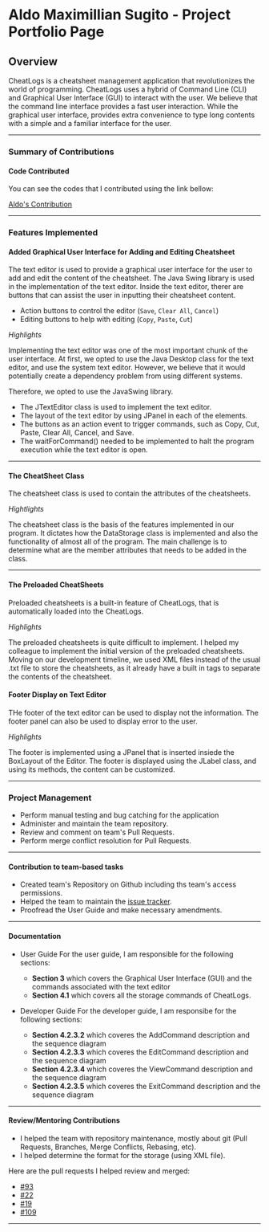 # Aldo Maximillian Sugito - Project Portfolio Page

## Overview
CheatLogs is a cheatsheet management application that revolutionizes the world of programming.
CheatLogs uses a hybrid of Command Line (CLI) and Graphical User Interface (GUI) to interact with the user. 
We believe that the command line interface provides a fast user interaction.
While the graphical user interface, provides extra convenience to type long contents with a simple and a familiar interface for the user.
___
### Summary of Contributions
#### Code Contributed
You can see the codes that I contributed using the link bellow:

[Aldo's Contribution](https://nus-cs2113-ay2021s1.github.io/tp-dashboard/#breakdown=true&search=aldo&sort=groupTitle&sortWithin=title&since=2020-09-27&timeframe=commit&mergegroup=&groupSelect=groupByRepos&checkedFileTypes=docs~functional-code~test-code~other&tabOpen=true&tabType=authorship&tabAuthor=domaxi&tabRepo=AY2021S1-CS2113T-W11-3%2Ftp%5Bmaster%5D&authorshipIsMergeGroup=false&authorshipFileTypes=docs~functional-code~test-code~other)
___
### Features Implemented
#### Added Graphical User Interface for Adding and Editing Cheatsheet
The text editor is used to provide a graphical user interface for the user to add and edit the content of the cheatsheet.
The Java Swing library is used in the implementation of the text editor.
Inside the text editor, therer are buttons that can assist the user in inputting their cheatsheet content.
* Action buttons to control the editor (`Save`, `Clear All`, `Cancel`)
* Editing buttons to help with editing (`Copy`, `Paste`, `Cut`)

*Highlights*

Implementing the text editor was one of the most important chunk of the user interface.
At first, we opted to use the Java Desktop class for the text editor, and use the system text editor.
However, we believe that it would potentially create a dependency problem from using different systems.

Therefore, we opted to use the JavaSwing library.
* The JTextEditor class is used to implement the text editor. 
* The layout of the text editor by using JPanel in each of the elements.
* The buttons as an action event to trigger commands, such as Copy, Cut, Paste, Clear All, Cancel, and Save.
* The waitForCommand() needed to be implemented to halt the program execution while the text editor is open.
___
#### The CheatSheet Class
The cheatsheet class is used to contain the attributes of the cheatsheets. 

*Hightlights* 

The cheatsheet class is the basis of the features implemented in our program. It dictates how the DataStorage class is implemented and also the functionality of almost all of the program.
The main challenge is to determine what are the member attributes that needs to be added in the class.
___
#### The Preloaded CheatSheets
Preloaded cheatsheets is a built-in feature of CheatLogs, that is automatically loaded into the CheatLogs.

*Highlights*

The preloaded cheatsheets is quite difficult to implement. I helped my colleague to implement the initial version of the preloaded cheatsheets.
Moving on our development timeline, we used XML files instead of the usual .txt file to store the cheatsheets, as it already have a built in tags to separate the contents of the cheatsheet.

#### Footer Display on Text Editor
THe footer of the text editor can be used to display not the information. 
The footer panel can also be used to display error to the user.

*Highlights*

The footer is implemented using a JPanel that is inserted insiede the BoxLayout of the Editor.
The footer is displayed using the JLabel class, and using its methods, the content can be customized.

___
### Project Management
* Perform manual testing and bug catching for the application
* Administer and maintain the team repository.
* Review and comment on team's Pull Requests.
* Perform merge conflict resolution for Pull Requests.
___

#### Contribution to team-based tasks
- Created team's Repository on Github including ths team's access permissions.
- Helped the team to maintain the [issue tracker](https://github.com/AY2021S1-CS2113T-W11-3/tp/issues?q=is%3Aissue+author%3Aadhy-p+).
- Proofread the User Guide and make necessary amendments.
___

#### Documentation
* User Guide
    For the user guide, I am responsible for the following sections:
    
    * **Section 3** which covers the Graphical User Interface (GUI) and the commands associated with the text editor
    * **Section 4.1** which covers all the storage commands of CheatLogs.
* Developer Guide
    For the developer guide, I am responsibe for the following sections:
    
    * **Section 4.2.3.2** which coveres the AddCommand description and the sequence diagram
    * **Section 4.2.3.3** which coveres the EditCommand description and the sequence diagram
    * **Section 4.2.3.4** which coveres the ViewCommand description and the sequence diagram
    * **Section 4.2.3.5** which coveres the ExitCommand description and the sequence diagram
___
#### Review/Mentoring Contributions
* I helped the team with repository maintenance, mostly about git (Pull Requests, Branches, Merge Conflicts, Rebasing, etc).
* I helped determine the format for the storage (using XML file).

Here are the pull requests I helped review and merged:
- [#93](https://github.com/AY2021S1-CS2113T-W11-3/tp/pull/93)
- [#22](https://github.com/AY2021S1-CS2113T-W11-3/tp/pull/22/)
- [#19](https://github.com/AY2021S1-CS2113T-W11-3/tp/pull/19)
- [#109](https://github.com/AY2021S1-CS2113T-W11-3/tp/pull/108)
___
